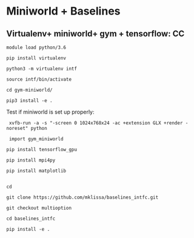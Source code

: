 # Miniworld + Baselines

## Virtualenv+ miniworld+ gym + tensorflow: CC

```
module load python/3.6 

pip install virtualenv

python3 -m virtualenv intf

source intf/bin/activate

cd gym-miniworld/

pip3 install -e .
```

Test if miniworld is set up properly:

     xvfb-run -a -s "-screen 0 1024x768x24 -ac +extension GLX +render -noreset" python
     
     import gym_miniworld

```
pip install tensorflow_gpu

pip install mpi4py

pip install matplotlib


cd

git clone https://github.com/mklissa/baselines_intfc.git

git checkout multioption

cd baselines_intfc

pip install -e .
```
